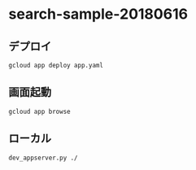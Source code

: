 # search-sample-20180616

## デプロイ
```
gcloud app deploy app.yaml
```

## 画面起動
```
gcloud app browse
```

## ローカル
```
dev_appserver.py ./
```
